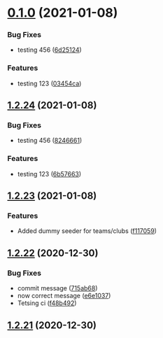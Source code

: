 # [0.1.0](https://github.com/Badminton-Apps/core/compare/v1.2.24...v0.1.0) (2021-01-08)


### Bug Fixes

* testing 456 ([6d25124](https://github.com/Badminton-Apps/core/commit/6d25124493790b500398441286270e535f8234b7))


### Features

* testing 123 ([03454ca](https://github.com/Badminton-Apps/core/commit/03454ca38b667fb31a732bdd3f9fd5fe8e59834f))



## [1.2.24](https://github.com/Badminton-Apps/core/compare/v1.2.23...v1.2.24) (2021-01-08)


### Bug Fixes

* testing 456 ([8246661](https://github.com/Badminton-Apps/core/commit/82466611ba4497ebee176c8337ad1fb53bb6f112))


### Features

* testing 123 ([6b57663](https://github.com/Badminton-Apps/core/commit/6b576634933aa241e756e24ac7ed397e022959bd))



## [1.2.23](https://github.com/Badminton-Apps/core/compare/v1.2.22...v1.2.23) (2021-01-08)


### Features

* Added dummy seeder for teams/clubs ([f117059](https://github.com/Badminton-Apps/core/commit/f11705920291705be10d9d206dc3ee4139f1afec))



## [1.2.22](https://github.com/Badminton-Apps/core/compare/v1.2.21...v1.2.22) (2020-12-30)


### Bug Fixes

* commit message ([715ab68](https://github.com/Badminton-Apps/core/commit/715ab68dfa4069d65a747f434a35f72716471fd1))
* now correct message ([e6e1037](https://github.com/Badminton-Apps/core/commit/e6e10372c4613dcfa8bf167a76a049a4f1ed4d70))
* Tetsing ci ([f48b492](https://github.com/Badminton-Apps/core/commit/f48b4928aa3655e11d0f1d84e4a104e965530e6f))



## [1.2.21](https://github.com/Badminton-Apps/core/compare/v1.2.20...v1.2.21) (2020-12-30)



